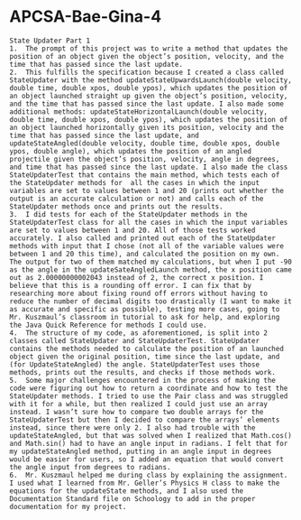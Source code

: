 # APCSA-Bae-Gina-4
	State Updater Part 1
	1.	The prompt of this project was to write a method that updates the position of an object given the object’s position, velocity, and the time that has passed since the last update.
	2.	This fulfills the specification because I created a class called StateUpdater with the method updateStateUpwardsLaunch(double velocity, double time, double xpos, double ypos), which updates the position of an object launched straight up given the object’s position, velocity, and the time that has passed since the last update. I also made some additional methods: updateStateHorizontalLaunch(double velocity, double time, double xpos, double ypos), which updates the position of an object launched horizontally given its position, velocity and the time that has passed since the last update, and updateStateAngled(double velocity, double time, double xpos, double ypos, double angle), which updates the position of an angled projectile given the object’s position, velocity, angle in degrees, and time that has passed since the last update. I also made the class StateUpdaterTest that contains the main method, which tests each of the StateUpdater methods for  all the cases in which the input variables are set to values between 1 and 20 (prints out whether the output is an accurate calculation or not) and calls each of the StateUpdater methods once and prints out the results.
	3.	I did tests for each of the StateUpdater methods in the StateUpdaterTest class for all the cases in which the input variables are set to values between 1 and 20. All of those tests worked accurately. I also called and printed out each of the StateUpdater methods with input that I chose (not all of the variable values were between 1 and 20 this time), and calculated the position on my own. The output for two of them matched my calculations, but when I put -90 as the angle in the updateSateAngledLaunch method, the x position came out as 2.00000000002043 instead of 2, the correct x position. I believe that this is a rounding off error. I can fix that by researching more about fixing round off errors without having to reduce the number of decimal digits too drastically (I want to make it as accurate and specific as possible), testing more cases, going to Mr. Kuszmaul’s classroom in tutorial to ask for help, and exploring the Java Quick Reference for methods I could use.
	4.	The structure of my code, as aforementioned, is split into 2 classes called StateUpdater and StateUpdaterTest. StateUpdater contains the methods needed to calculate the position of an launched object given the original position, time since the last update, and (for UpdateStateAngled) the angle. StateUpdaterTest uses those methods, prints out the results, and checks if those methods work. 
	5.	Some major challenges encountered in the process of making the code were figuring out how to return a coordinate and how to test the StateUpdater methods. I tried to use the Pair class and was struggled with it for a while, but then realized I could just use an array instead. I wasn’t sure how to compare two double arrays for the StateUpdaterTest but then I decided to compare the arrays’ elements instead, since there were only 2. I also had trouble with the updateStateAngled, but that was solved when I realized that Math.cos() and Math.sin() had to have an angle input in radians. I felt that for my updateStateAngled method, putting in an angle input in degrees would be easier for users, so I added an equation that would convert the angle input from degrees to radians.
	6.	Mr. Kuszmaul helped me during class by explaining the assignment. I used what I learned from Mr. Geller’s Physics H class to make the equations for the updateState methods, and I also used the Documentation Standard file on Schoology to add in the proper documentation for my project.
